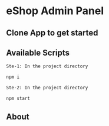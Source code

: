 # eShop Admin Panel

## Clone App to get started

## Available Scripts

```sh
Ste-1: In the project directory

npm i

Ste-2: In the project directory

npm start
```

## About
